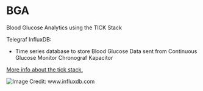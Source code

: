 # BGA
Blood Glucose Analytics using the TICK Stack


Telegraf
InfluxDB:
- Time series database to store Blood Glucose Data sent from Continuous Glucose Monitor
Chronograf
Kapacitor

[More info about the tick stack.](https://www.influxdata.com/get-started/what-is-the-tick-stack/)

![Image Credit: www.influxdb.com ](https://influxdata.com/wp-content/uploads/2015/10/tick-stack-grid.jpg)

